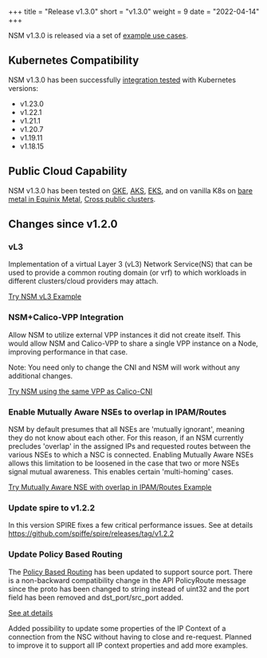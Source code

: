 +++
title = "Release v1.3.0"
short = "v1.3.0"
weight = 9
date = "2022-04-14"
+++

NSM v1.3.0 is released via a set of [example use cases](https://github.com/networkservicemesh/deployments-k8s/tree/release/v1.3.0).

## Kubernetes Compatibility
NSM v1.3.0 has been successfully [integration tested](https://github.com/networkservicemesh/integration-k8s-kind/runs/6015599705?check_suite_focus=true) with Kubernetes versions:

- v1.23.0
- v1.22.1
- v1.21.1
- v1.20.7
- v1.19.11
- v1.18.15

## Public Cloud Capability

NSM v1.3.0 has been tested on [GKE](https://github.com/networkservicemesh/integration-k8s-gke/runs/6015598266?check_suite_focus=true), [AKS](https://github.com/networkservicemesh/integration-k8s-aks/runs/6015599486?check_suite_focus=true), [EKS](https://github.com/networkservicemesh/integration-k8s-aws/runs/6015597828?check_suite_focus=true), and on vanilla K8s on [bare metal in Equinix Metal](https://github.com/networkservicemesh/integration-k8s-packet/runs/6015598137?check_suite_focus=true),
[Cross public clusters](https://github.com/networkservicemesh/integration-interdomain-k8s/runs/6030822307?check_suite_focus=true).

## Changes since v1.2.0

### vL3

Implementation of a virtual Layer 3 (vL3) Network Service(NS) that can be used to provide a common routing domain (or vrf) to which workloads in different clusters/cloud providers may attach.

[Try NSM vL3 Example](https://github.com/networkservicemesh/deployments-k8s/tree/release/v1.3.0/examples/features/vl3)

### NSM+Calico-VPP Integration

Allow NSM to utilize external VPP instances it did not create itself.  This would allow NSM and Calico-VPP to share a single
VPP instance on a Node, improving performance in that case.

Note: You need only to change the CNI and NSM will work without any additional changes.

[Try NSM using the same VPP as Calico-CNI](https://github.com/networkservicemesh/deployments-k8s/tree/release/v1.3.0)

### Enable Mutually Aware NSEs to overlap in IPAM/Routes

NSM by default presumes that all NSEs are 'mutually ignorant', meaning they do not know about each other.  For this reason,
if an NSM currently precludes 'overlap' in the assigned IPs and requested routes between the various NSEs to which a NSC
is connected.  Enabling Mutually Aware NSEs allows this limitation to be loosened in the case that two or more NSEs
signal mutual awareness. This enables certain 'multi-homing' cases.


[Try Mutually Aware NSE with overlap in IPAM/Routes Example](https://github.com/networkservicemesh/deployments-k8s/tree/release/v1.3.0/examples/features/mutually-aware-nses)

### Update spire to v1.2.2

In this version SPIRE fixes a few critical performance issues. See at details https://github.com/spiffe/spire/releases/tag/v1.2.2

### Update Policy Based Routing

The [Policy Based Routing](https://en.wikipedia.org/wiki/Policy-based_routing) has been updated to support source port. There is a non-backward compatibility change in the API PolicyRoute message since the proto has been changed to string instead of uint32 and the port field has been removed and dst_port/src_port added.

[See at details](https://github.com/networkservicemesh/api/commit/fe3ca7556bdcf69c24257261a3f58376dc4ebd80)

Added possibility  to update some properties of the IP Context of a connection from the NSC without having to close and re-request. Planned to improve it to support all IP context properties and add more examples.